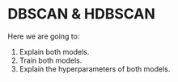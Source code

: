 # DBSCAN & HDBSCAN
Here we are going to:

1. Explain both models.
2. Train both models.
3. Explain the hyperparameters of both models.
